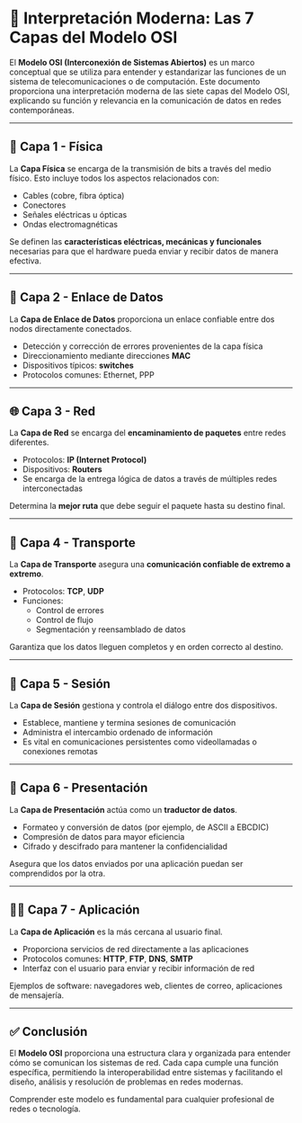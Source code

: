 # 🧠 Interpretación Moderna: Las 7 Capas del Modelo OSI

El **Modelo OSI (Interconexión de Sistemas Abiertos)** es un marco conceptual que se utiliza para entender y estandarizar las funciones de un sistema de telecomunicaciones o de computación. Este documento proporciona una interpretación moderna de las siete capas del Modelo OSI, explicando su función y relevancia en la comunicación de datos en redes contemporáneas.

---

## 🧱 Capa 1 - Física

La **Capa Física** se encarga de la transmisión de bits a través del medio físico. Esto incluye todos los aspectos relacionados con:

- Cables (cobre, fibra óptica)
- Conectores
- Señales eléctricas u ópticas
- Ondas electromagnéticas

Se definen las **características eléctricas, mecánicas y funcionales** necesarias para que el hardware pueda enviar y recibir datos de manera efectiva.

---

## 🔗 Capa 2 - Enlace de Datos

La **Capa de Enlace de Datos** proporciona un enlace confiable entre dos nodos directamente conectados.

- Detección y corrección de errores provenientes de la capa física
- Direccionamiento mediante direcciones **MAC**
- Dispositivos típicos: **switches**
- Protocolos comunes: Ethernet, PPP

---

## 🌐 Capa 3 - Red

La **Capa de Red** se encarga del **encaminamiento de paquetes** entre redes diferentes.

- Protocolos: **IP (Internet Protocol)**
- Dispositivos: **Routers**
- Se encarga de la entrega lógica de datos a través de múltiples redes interconectadas

Determina la **mejor ruta** que debe seguir el paquete hasta su destino final.

---

## 🚚 Capa 4 - Transporte

La **Capa de Transporte** asegura una **comunicación confiable de extremo a extremo**.

- Protocolos: **TCP**, **UDP**
- Funciones:
  - Control de errores
  - Control de flujo
  - Segmentación y reensamblado de datos

Garantiza que los datos lleguen completos y en orden correcto al destino.

---

## 🔐 Capa 5 - Sesión

La **Capa de Sesión** gestiona y controla el diálogo entre dos dispositivos.

- Establece, mantiene y termina sesiones de comunicación
- Administra el intercambio ordenado de información
- Es vital en comunicaciones persistentes como videollamadas o conexiones remotas

---

## 🧩 Capa 6 - Presentación

La **Capa de Presentación** actúa como un **traductor de datos**.

- Formateo y conversión de datos (por ejemplo, de ASCII a EBCDIC)
- Compresión de datos para mayor eficiencia
- Cifrado y descifrado para mantener la confidencialidad

Asegura que los datos enviados por una aplicación puedan ser comprendidos por la otra.

---

## 🧑‍💻 Capa 7 - Aplicación

La **Capa de Aplicación** es la más cercana al usuario final.

- Proporciona servicios de red directamente a las aplicaciones
- Protocolos comunes: **HTTP**, **FTP**, **DNS**, **SMTP**
- Interfaz con el usuario para enviar y recibir información de red

Ejemplos de software: navegadores web, clientes de correo, aplicaciones de mensajería.

---

## ✅ Conclusión

El **Modelo OSI** proporciona una estructura clara y organizada para entender cómo se comunican los sistemas de red. Cada capa cumple una función específica, permitiendo la interoperabilidad entre sistemas y facilitando el diseño, análisis y resolución de problemas en redes modernas.

Comprender este modelo es fundamental para cualquier profesional de redes o tecnología.




